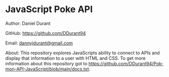 # JavaScript Poke API

Author: Daniel Durant

GitHub:
<https://github.com/DDurant94>

Email:
<dannyjdurant@gmail.com>

About:
  This repository explores JavaScripts ability to connect to APIs and display that information to a user with HTML and CSS. To get more information about this repository got to <https://github.com/DDurant94/Pok-mon-API-JavaScript/blob/main/docs.txt>.
